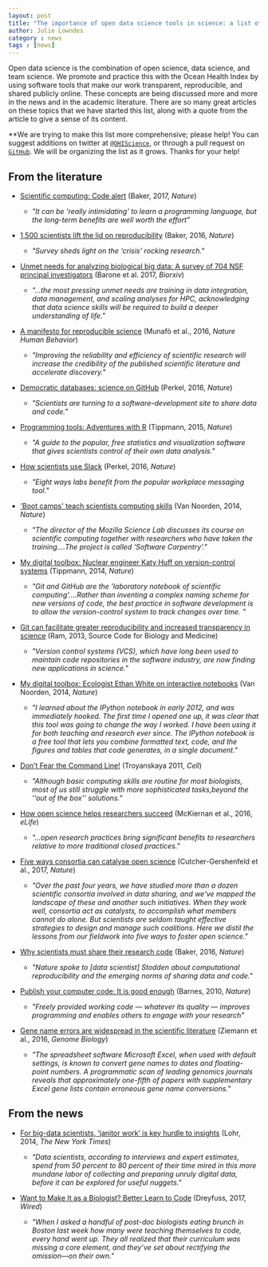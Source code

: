 ```yaml
---
layout: post
title: "The importance of open data science tools in science: a list of references"
author: Julie Lowndes
category : news 
tags : [news]
---
```


Open data science is the combination of open science, data science, and team science. We promote and practice this with the Ocean Health Index by using software tools that make our work transparent, reproducible, and shared publicly online. These concepts are being discussed more and more in the news and in the academic literature. There are so many great articles on these topics that we have started this list, along with a quote from the article to give a sense of its content. 

\*\*We are trying to make this list more comprehensive; please help! You can suggest additions on twitter at [`@OHIScience`](https://twitter.com/ohiscience), or through a pull request on [`GitHub`](https://github.com/OHI-Science/ohi-science.github.io/blob/master/_posts/2017-03-29-Articles-About-Open-Data-Science.md). We will be organizing the list as it grows. Thanks for your help!



## From the literature

- [Scientific computing: Code alert](http://www.nature.com/nature/journal/v541/n7638/full/nj7638-563a.html) (Baker, 2017, *Nature*)
    - *"It can be 'really intimidating' to learn a programming language, but the long-term benefits are well worth the effort"*

- [1,500 scientists lift the lid on reproducibility](http://www.nature.com/news/1-500-scientists-lift-the-lid-on-reproducibility-1.19970) (Baker, 2016, *Nature*)
    - *"Survey sheds light on the ‘crisis’ rocking research."*

- [Unmet needs for analyzing biological big data: A survey of 704 NSF principal investigators](http://biorxiv.org/content/early/2017/02/14/108555) (Barone et al. 2017, *Biorxiv*)
    - *"...the most pressing unmet needs are training in data integration, data management, and scaling analyses for HPC, acknowledging that data science skills will be required to build a deeper understanding of life."*

- [A manifesto for reproducible science](http://www.nature.com/articles/s41562-016-0021) (Munafò et al., 2016, *Nature Human Behavior*)
    - *"Improving the reliability and efficiency of scientific research will increase the credibility of the published scientific literature and accelerate discovery."*

- [Democratic databases: science on GitHub](http://www.nature.com/news/democratic-databases-science-on-github-1.20719) (Perkel, 2016, *Nature*)
    - *"Scientists are turning to a software–development site to share data and code."*

- [Programming tools: Adventures with R](http://www.nature.com/news/programming-tools-adventures-with-r-1.16609) (Tippmann, 2015, *Nature*)
    - *"A guide to the popular, free statistics and visualization software that gives scientists control of their own data analysis."*

- [How scientists use Slack](http://www.nature.com/news/how-scientists-use-slack-1.21228) (Perkel, 2016, *Nature*)
    - *"Eight ways labs benefit from the popular workplace messaging tool."*

- ['Boot camps' teach scientists computing skills](http://www.nature.com/news/boot-camps-teach-scientists-computing-skills-1.15799) (Van Noorden, 2014, *Nature*)
    - *"The director of the Mozilla Science Lab discusses its course on scientific computing together with researchers who have taken the training....The project is called ‘Software Carpentry’."*

- [My digital toolbox: Nuclear engineer Katy Huff on version-control systems](http://www.nature.com/news/my-digital-toolbox-nuclear-engineer-katy-huff-on-version-control-systems-1.16014) (Tippmann, 2014, *Nature*)
    - *"Git and GitHub are the 'laboratory notebook of scientific computing'....Rather than inventing a complex naming scheme for new versions of code, the best practice in software development is to allow the version-control system to track changes over time. "*
    
- [Git can facilitate greater reproducibility and increased transparency in science](https://scfbm.biomedcentral.com/articles/10.1186/1751-0473-8-7) (Ram, 2013, Source Code for Biology and Medicine)
    - *"Version control systems (VCS), which have long been used to maintain code repositories in the software industry, are now finding new applications in science."*

- [My digital toolbox: Ecologist Ethan White on interactive notebooks](http://www.nature.com/news/my-digital-toolbox-ecologist-ethan-white-on-interactive-notebooks-1.16015) (Van Noorden, 2014, *Nature*)
    - *"I learned about the IPython notebook in early 2012, and was immediately hooked. The first time I opened one up, it was clear that this tool was going to change the way I worked. I have been using it for both teaching and research ever since. The IPython notebook is a free tool that lets you combine formatted text, code, and the figures and tables that code generates, in a single document."*

- [Don’t Fear the Command Line!](http://www.cell.com/cell/abstract/S0092-8674(11)00232-7) (Troyanskaya 2011, *Cell*)
    - *"Although basic computing skills are routine for most biologists, most of us still struggle with more sophisticated tasks,beyond the ‘‘out of the box’’ solutions."*

- [How open science helps researchers succeed](https://elifesciences.org/content/5/e16800) (McKiernan et al., 2016, *eLife*)
    - *"...open research practices bring significant benefits to researchers relative to more traditional closed practices."*

- [Five ways consortia can catalyse open science](http://www.nature.com/news/five-ways-consortia-can-catalyse-open-science-1.21706?WT.ec_id=NATURE-20170330&spMailingID=53733348&spUserID=MTA3NTk5MDU3NDU2S0&spJobID=1124993196&spReportId=MTEyNDk5MzE5NgS2) (Cutcher-Gershenfeld et al., 2017, *Nature*)
    - *"Over the past four years, we have studied more than a dozen scientific consortia involved in data sharing, and we've mapped the landscape of these and another such initiatives. When they work well, consortia act as catalysts, to accomplish what members cannot do alone. But scientists are seldom taught effective strategies to design and manage such coalitions. Here we distil the lessons from our fieldwork into five ways to foster open science."*
    
- [Why scientists must share their research code](http://www.nature.com/news/why-scientists-must-share-their-research-code-1.20504) (Baker, 2016, *Nature*)
    - *"Nature spoke to [data scientist] Stodden about computational reproducibility and the emerging norms of sharing data and code."*    

- [Publish your computer code: It is good enough](http://www.nature.com/news/2010/101013/full/467753a.html) (Barnes, 2010, *Nature*)
    - *"Freely provided working code — whatever its quality — improves programming and enables others to engage with your research"*

- [Gene name errors are widespread in the scientific literature](https://genomebiology.biomedcentral.com/articles/10.1186/s13059-016-1044-7) (Ziemann et al., 2016, *Genome Biology*)
    - *"The spreadsheet software Microsoft Excel, when used with default settings, is known to convert gene names to dates and floating-point numbers. A programmatic scan of leading genomics journals reveals that approximately one-fifth of papers with supplementary Excel gene lists contain erroneous gene name conversions."*
    
    
## From the news
    
- [For big-data scientists, ‘janitor work’ is key hurdle to insights](https://www.nytimes.com/2014/08/18/technology/for-big-data-scientists-hurdle-to-insights-is-janitor-work.html?_r=0) (Lohr, 2014, *The New York Times*) 
    - *"Data scientists, according to interviews and expert estimates, spend from 50 percent to 80 percent of their time mired in this more mundane labor of collecting and preparing unruly digital data, before it can be explored for useful nuggets."*

- [Want to Make It as a Biologist? Better Learn to Code](https://www.wired.com/2017/03/biologists-teaching-code-survive/?mbid=social_fb) (Dreyfuss, 2017, *Wired*)
    - *"When I asked a handful of post-doc biologists eating brunch in Boston last week how many were teaching themselves to code, every hand went up. They all realized that their curriculum was missing a core element, and they’ve set about rectifying the omission—on their own."*

<!--- 

The journal *Nature* even has a [Toolbox series](http://www.nature.com/news/toolbox) where they discuss software tools and approaches. 


- [Science isn’t broken](https://fivethirtyeight.com/features/science-isnt-broken/). (Aschwanden, 2015, *FiveThirtyEight*


- [The digital toolbox](http://www.nature.com/news/the-digital-toolbox-1.15810) (Nature 2014)
    - *"The Toolbox pages will collect the journal’s writing on software tools and websites that researchers use to work more efficiently, or in new ways."*


- [My digital toolbox: Ecologist Christie Bahlai talks data hygiene](http://www.nature.com/news/my-digital-toolbox-ecologist-christie-bahlai-talks-data-hygiene-1.15896)
--->
